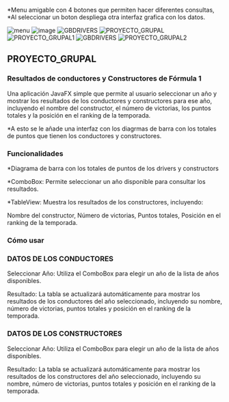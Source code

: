 *Menu amigable con 4 botones que permiten hacer diferentes consultas,
*Al seleccionar un boton  despliega otra interfaz grafica con los datos.

![menu](https://github.com/user-attachments/assets/95717e97-96d4-44f3-9b48-111c33a1ed62)
![image](https://github.com/user-attachments/assets/b9816858-61da-4059-a93a-7e21cd0be116)
![GBDRIVERS](https://github.com/user-attachments/assets/c32c6ec0-f09a-434f-9474-a9dc2ec2dcd0)
![PROYECTO_GRUPAL](https://github.com/R-StevenPivaqueFigueroa19/Proyecto_Grupal/assets/168945387/a003cb94-aaed-4f0e-bb9e-e4c3cbace47b)
![PROYECTO_GRUPAL1](https://github.com/R-StevenPivaqueFigueroa19/Proyecto_Grupal/assets/168945387/c01c6781-3baa-406e-bb35-1ce037ccc0c4)
![GBDRIVERS](https://github.com/user-attachments/assets/877b8c8b-c1e4-4a98-b722-3ee43b1f0c6b)
![PROYECTO_GRUPAL2](https://github.com/R-StevenPivaqueFigueroa19/Proyecto_Grupal/assets/168945387/52f51310-fd5e-4f3e-8b41-a743f17b2249)

<h2>PROYECTO_GRUPAL</h2>
<h3>Resultados de conductores y  Constructores de Fórmula 1</h3>
Una aplicación JavaFX simple que permite al usuario seleccionar un año y mostrar los resultados de los conductores y constructores para ese año, incluyendo el nombre del constructor, el número de victorias, los puntos totales y la posición en el ranking de la temporada.

*A esto se le añade una interfaz con los diagrmas de barra con los totales de puntos que tienen los conductores y constructores.


<h3>Funcionalidades</h3>
 

*Diagrama de barra con los totales de puntos de los drivers y constructors

*ComboBox: Permite seleccionar un año disponible para consultar los resultados.

*TableView: Muestra los resultados de los constructores, incluyendo:

Nombre del constructor,
Número de victorias,
Puntos totales,
Posición en el ranking de la temporada.

<h3>Cómo usar</h3>

<h3>DATOS DE LOS CONDUCTORES</h3>

Seleccionar Año: Utiliza el ComboBox para elegir un año de la lista de años disponibles.

 Resultado: La tabla se actualizará automáticamente para mostrar los resultados de los conductores del año seleccionado, incluyendo su nombre, número de victorias, puntos totales y posición en el ranking de la temporada.
 

<h3>DATOS DE LOS CONSTRUCTORES</h3>

Seleccionar Año: Utiliza el ComboBox para elegir un año de la lista de años disponibles.

 Resultado: La tabla se actualizará automáticamente para mostrar los resultados de los constructores del año seleccionado, incluyendo su nombre, número de victorias, puntos totales y posición en el ranking de la temporada.
